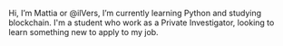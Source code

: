 Hi, I’m Mattia or @ilVers,
I’m currently learning Python and studying blockchain.
I'm a student who work as a Private Investigator, looking to learn something new to apply to my job. 

